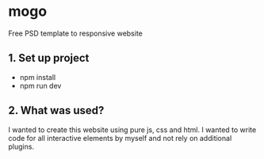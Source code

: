 # mogo
Free PSD template to responsive website

## 1. Set up project
* npm install
* npm run dev

## 2. What was used?

I wanted to create this website using pure js, css and html. I wanted to write code for all interactive elements by myself and not rely on additional plugins.